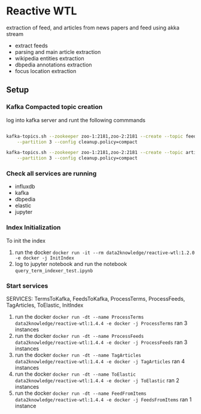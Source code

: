 # Reactive WTL

extraction of feed, and articles from news papers and feed using akka stream

- extract feeds
- parsing and main article extraction
- wikipedia entities extraction
- dbpedia annotations extraction
- focus location extraction

## Setup

### Kafka Compacted topic creation

log into kafka server and runt the following commmands

```bash

kafka-topics.sh --zookeeper zoo-1:2181,zoo-2:2181 --create --topic feed_items --replication-factor 2 \
    --partition 3 --config cleanup.policy=compact

kafka-topics.sh --zookeeper zoo-1:2181,zoo-2:2181 --create --topic articles --replication-factor 2 \
    --partition 3 --config cleanup.policy=compact

```

### Check all services are running

- influxdb
- kafka
- dbpedia
- elastic
- jupyter

### Index Initialization
To init the index

1. run the docker `docker run -it --rm data2knowledge/reactive-wtl:1.2.0 -e docker -j InitIndex`
2. log to jupyter notebook and run the notebook `query_term_indexer_test.ipynb`

### Start services

SERVICES: TermsToKafka, FeedsToKafka, ProcessTerms, ProcessFeeds, TagArticles, ToElastic, InitIndex

1. run the docker `docker run -dt --name ProcessTerms data2knowledge/reactive-wtl:1.4.4 -e docker -j ProcessTerms` ran 3 instances
2. run the docker `docker run -dt --name ProcessFeeds data2knowledge/reactive-wtl:1.4.4 -e docker -j ProcessFeeds` ran 3 instances
3. run the docker `docker run -dt --name TagArticles data2knowledge/reactive-wtl:1.4.4 -e docker -j TagArticles` ran 4 instances
4. run the docker `docker run -dt --name ToElastic data2knowledge/reactive-wtl:1.4.4 -e docker -j ToElastic` ran 2 instances
5. run the docker `docker run -dt --name FeedFromItems data2knowledge/reactive-wtl:1.4.4 -e docker -j FeedsFromItems` ran 1 instance
